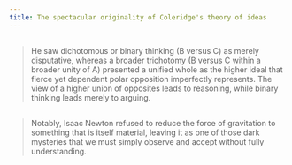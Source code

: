 ```yaml
---
title: The spectacular originality of Coleridge's theory of ideas
---
```


##
> He saw dichotomous or binary thinking (B versus C) as merely disputative, whereas a broader trichotomy (B versus C within a broader unity of A) presented a unified whole as the higher ideal that fierce yet dependent polar opposition imperfectly represents. The view of a higher union of opposites leads to reasoning, while binary thinking leads merely to arguing.
## 
> Notably, Isaac Newton refused to reduce the force of gravitation to something that is itself material, leaving it as one of those dark mysteries that we must simply observe and accept without fully understanding.
###
